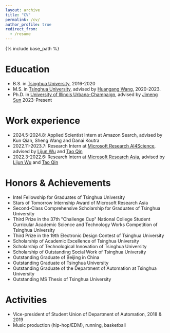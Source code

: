 ```yaml
---
layout: archive
title: "CV"
permalink: /cv/
author_profile: true
redirect_from:
  - /resume
---
```


{% include base_path %}

Education
======
* B.S. in [Tsinghua University](https://www.tsinghua.edu.cn/), 2016-2020
* M.S. in [Tsinghua University](https://www.tsinghua.edu.cn/), advised by [Huangang Wang](https://www.au.tsinghua.edu.cn/info/1107/1557.htm), 2020-2023.
* Ph.D. in [University of Illinois Urbana-Champaign](https://illinois.edu/), advised by [Jimeng Sun](https://www.sunlab.org/) 2023-Present

Work experience
======
- 2024.5-2024.8: Applied Scientist Intern at Amazon Search, advised by Kun Qian, Sheng Wang and Danai Koutra
- 2022.11-2023.7: Research Intern at [Microsoft Research AI4Science](https://www.microsoft.com/en-us/research/lab/microsoft-research-ai4science/), advised by [Lijun Wu](https://apeterswu.github.io/) and [Tao Qin](https://www.microsoft.com/en-us/research/people/taoqin/)
- 2022.3-2022.6: Research Intern at [Microsoft Research Asia](https://www.msra.cn/), advised by [Lijun Wu](https://apeterswu.github.io/) and [Tao Qin](https://www.microsoft.com/en-us/research/people/taoqin/)

Honors & Achievements
======
- Intel Fellowship for Graduates of Tsinghua University
- Stars of Tomorrow Internship Award of Microsoft Research Asia
- Second-Class Comprehensive Scholarship for Graduates of Tsinghua University
- Third Prize in the 37th "Challenge Cup" National College Student Curricular Academic Science and Technology Works Competition of Tsinghua University
- Third Prize in the 19th Electronic Design Contest of Tsinghua University
- Scholarship of Academic Excellence of Tsinghua University
- Scholarship of Technological Innovation of Tsinghua University
- Scholarship of Outstanding Social Work of Tsinghua University
- Outstanding Graduate of Beijing in China
- Outstanding Graduate of Tsinghua University
- Outstanding Graduate of the Department of Automation at Tsinghua University
- Outstanding MS Thesis of Tsinghua University

Activities
======
- Vice-president of Student Union of Department of Automation, 2018 & 2019
- Music production (hip-hop/EDM), running, basketball


